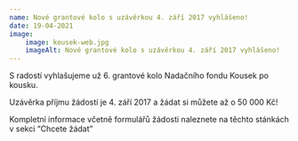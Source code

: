 ```yaml
---
name: Nové grantové kolo s uzávěrkou 4. září 2017 vyhlášeno!
date: 19-04-2021
image:
    image: kousek-web.jpg
    imageAlt: Nové grantové kolo s uzávěrkou 4. září 2017 vyhlášeno!
---
```

S radostí vyhlašujeme už 6. grantové kolo Nadačního fondu Kousek po kousku.

Uzávěrka příjmu žádostí je 4. září 2017 a žádat si můžete až o 50 000 Kč!

Kompletní informace včetně formulářů žádosti naleznete na těchto stánkách v sekci &#8220;Chcete žádat&#8221;
